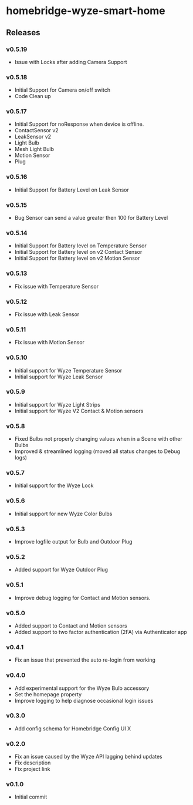 # homebridge-wyze-smart-home
## Releases

### v0.5.19
- Issue with Locks after adding Camera Support

### v0.5.18
- Initial Support for Camera on/off switch
- Code Clean up

### v0.5.17
- Initial Support for noResponse when device is offline. 
 - ContactSensor v2
 - LeakSensor v2
 - Light Bulb
 - Mesh Light Bulb
 - Motion Sensor
 - Plug

### v0.5.16
- Initial Support for Battery Level on Leak Sensor

### v0.5.15
- Bug Sensor can send a value greater then 100 for Battery Level

### v0.5.14
- Initial Support for Battery level on Temperature Sensor
- Initial Support for Battery level on v2 Contact Sensor
- Initial Support for Battery level on v2 Motion Sensor

### v0.5.13
- Fix issue with Temperature Sensor

### v0.5.12
- Fix issue with Leak Sensor

### v0.5.11
- Fix issue with Motion Sensor

### v0.5.10
- Initial support for Wyze Temperature Sensor
- Initial support for Wyze Leak Sensor

### v0.5.9
- Initial support for Wyze Light Strips
- Initial support for Wyze V2 Contact & Motion sensors

### v0.5.8
- Fixed Bulbs not properly changing values when in a Scene with other Bulbs
- Improved & streamlined logging (moved all status changes to Debug logs)

### v0.5.7
- Initial support for the Wyze Lock

### v0.5.6
- Initial support for new Wyze Color Bulbs

### v0.5.3
- Improve logfile output for Bulb and Outdoor Plug

### v0.5.2
- Added support for Wyze Outdoor Plug

### v0.5.1
- Improve debug logging for Contact and Motion sensors.

### v0.5.0
- Added support to Contact and Motion sensors
- Added support to two factor authentication (2FA) via Authenticator app

### v0.4.1
- Fix an issue that prevented the auto re-login from working

### v0.4.0
- Add experimental support for the Wyze Bulb accessory
- Set the homepage property
- Improve logging to help diagnose occasional login issues

### v0.3.0
- Add config schema for Homebridge Config UI X

### v0.2.0
- Fix an issue caused by the Wyze API lagging behind updates
- Fix description
- Fix project link

### v0.1.0
- Initial commit
